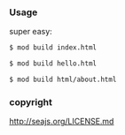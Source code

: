 ### Usage

super easy:

```sh
$ mod build index.html
```

```sh
$ mod build hello.html
```

```sh
$ mod build html/about.html
```

### copyright

http://seajs.org/LICENSE.md